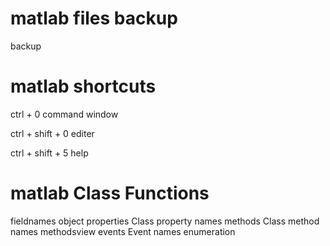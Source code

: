 # matlab files backup
backup


# matlab shortcuts

ctrl + 0 command window

ctrl + shift + 0 editer

ctrl + shift + 5 help

# matlab Class Functions

fieldnames   object
properties	Class property names
methods	Class method names
methodsview
events	Event names
enumeration